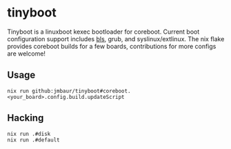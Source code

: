 # tinyboot

Tinyboot is a linuxboot kexec bootloader for coreboot. Current boot
configuration support includes
[bls](https://uapi-group.org/specifications/specs/boot_loader_specification/),
grub, and syslinux/extlinux. The nix flake provides coreboot builds for a few
boards, contributions for more configs are welcome!

## Usage

```
nix run github:jmbaur/tinyboot#coreboot.<your_board>.config.build.updateScript
```

## Hacking

```
nix run .#disk
nix run .#default
```
